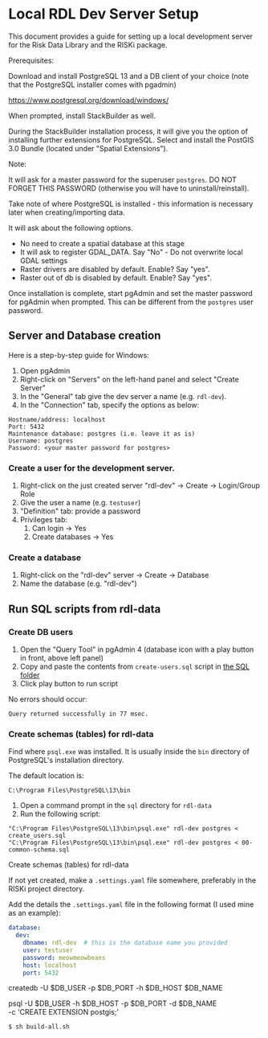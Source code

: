 # Local RDL Dev Server Setup

This document provides a guide for setting up a local development server for the Risk Data Library and the RISKi package.

Prerequisites:

Download and install PostgreSQL 13 and a DB client of your choice (note that the PostgreSQL installer comes with pgadmin)

https://www.postgresql.org/download/windows/

When prompted, install StackBuilder as well.

During the StackBuilder installation process, it will give you the option of installing further extensions for PostgreSQL.
Select and install the PostGIS 3.0 Bundle (located under "Spatial Extensions").

Note:

It will ask for a master password for the superuser `postgres`.
DO NOT FORGET THIS PASSWORD (otherwise you will have to uninstall/reinstall).

Take note of where PostgreSQL is installed - this information is necessary later when creating/importing data.

It will ask about the following options. 

- No need to create a spatial database at this stage
- It will ask to register GDAL_DATA. Say "No" - Do not overwrite local GDAL settings
- Raster drivers are disabled by default. Enable? Say "yes".
- Raster out of db is disabled by default. Enable? Say "yes".

Once installation is complete, start pgAdmin and set the master password for pgAdmin when prompted.
This can be different from the `postgres` user password.

## Server and Database creation

Here is a step-by-step guide for Windows:

1. Open pgAdmin
2. Right-click on "Servers" on the left-hand panel and select "Create Server"
3. In the "General" tab give the dev server a name (e.g. `rdl-dev`).
4. In the "Connection" tab, specify the options as below:

```
Hostname/address: localhost
Port: 5432
Maintenance database: postgres (i.e. leave it as is)
Username: postgres
Password: <your master password for postgres>
```

### Create a user for the development server.

1. Right-click on the just created server "rdl-dev" -> Create -> Login/Group Role
2. Give the user a name (e.g. `testuser`)
3. "Definition" tab: provide a password
4. Privileges tab: 
   1. Can login -> Yes
   2. Create databases -> Yes

### Create a database

1. Right-click on the "rdl-dev" server -> Create -> Database
2. Name the database (e.g. "rdl-dev")


## Run SQL scripts from rdl-data


### Create DB users

1. Open the "Query Tool" in pgAdmin 4 (database icon with a play button in front, above left panel)
2. Copy and paste the contents from `create-users.sql` script in [the SQL folder](https://github.com/GFDRR/rdl-data/tree/master/sql)
3. Click play button to run script

No errors should occur:

`Query returned successfully in 77 msec.`

### Create schemas (tables) for rdl-data

Find where `psql.exe` was installed. It is usually inside the `bin` directory of PostgreSQL's installation directory.

The default location is:

`C:\Program Files\PostgreSQL\13\bin`

1. Open a command prompt in the `sql` directory for `rdl-data`
2. Run the following script:

```
"C:\Program Files\PostgreSQL\13\bin\psql.exe" rdl-dev postgres < create_users.sql
"C:\Program Files\PostgreSQL\13\bin\psql.exe" rdl-dev postgres < 00-common-schema.sql
```

Create schemas (tables) for rdl-data

If not yet created, make a `.settings.yaml` file somewhere, preferably in the RISKi project directory.

Add the details the `.settings.yaml` file in the following format (I used mine as an example):

```yaml
database:
  dev:
    dbname: rdl-dev  # this is the database name you provided
    user: testuser
    password: meowmeowbeans
    host: localhost
    port: 5432
```




createdb -U $DB_USER -p $DB_PORT -h $DB_HOST $DB_NAME

psql -U $DB_USER -h $DB_HOST -p $DB_PORT -d $DB_NAME \
	-c 'CREATE EXTENSION postgis;'



```bash
$ sh build-all.sh
```
